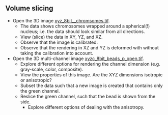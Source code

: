 ## Volume slicing
- Open the 3D image [xyz_8bit__chromsomes.tif](https://github.com/NEUBIAS/training-resources/raw/master/image_data/xyz_8bit__chromosomes.tif).
  - The data shows chromosomes wrapped around a spherical(!) nucleus; i.e. the data should look similar from all directions.
  - View (slice) the data in XY, YZ, and XZ.
  - Observe that the image is calibrated.
  - Observe that the rendering in XZ and YZ is deformed with without taking the calibration into account.
- Open the 3D multi-channel image [xyzc_8bit_beads_p_open.tif](https://github.com/NEUBIAS/training-resources/raw/master/image_data/xyzc_8bit_beads_p_open.tif).
  - Explore different options for rendering the channel dimension (e.g. gray-scale, color, composite).
  - View the properties of this image. Are the XYZ dimensions isotropic or anisotropic?
  - Subset the data such that a new image is created that contains only the green channel.
  - Reslice the green channel, such that the bead is shown from the side.
    - Explore different options of dealing with the anisotropy.
    